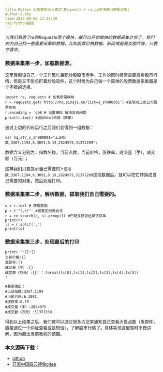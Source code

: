 ```yaml
---
title:Python 采集数据三步曲之[Requests + re.py模块进行数据采集]
author:J.sky
time:2017-09-02 12:41:30
tag:Python基础
---
```


_当我们熟悉了re和Requests两个模块，就可以开始愉快的数据采集之旅了，我们先为自己找一些需要采集的数据，比如股票价格数据、新闻或是美女图片等，只要你喜欢。_

### 数据采集第一步，加载数据源。

这里我假设自己一个工作繁忙兼职炒股股市老手，工作的同时经常需要查看股市行情，但是又不能总盯着炒股软件，这个时候为自己做一个简单的股票数据采集器是个不错的选择。

<pre><code class="python">import re, requests # 加载所需模块
r = requests.get('http://hq.sinajs.cn/list=s_sh000001') #互联网上市公司股票价格
r.encoding = 'gbk'# 设置编码 解决乱码问题
print(r.text) #返回html代码（数据）
</code></pre>

通过上边的代码运行之后我们会得到一组数据：

    var hq_str_s_sh000001="上证指数,3367.1194,6.3091,0.19,2824975,31372209";

数据含义分别为：指数名称，当前点数，当前价格，涨跌率，成交量（手），成交额（万元）；

这样我们只要提示自己需要的`上证指数,3367.1194,6.3091,0.19,2824975,31372209`这段数据后，就可以把它转换成自己需要的对象，然后处理打印。

### 数据采集第二步，解析数据，提取我们自己需要的。

<pre><code class="python">s = r.text # 获取数据
p = r'"(.+)"' #设置正则表达式
r = re.search(p, s).group(1) #匹配并获取结果字符串
print(r)
ls = r.split(',')
print(ls)
</code></pre>

### 数据采集第三步，处理最后的打印

<pre><code class="python">print('''{}:{}
当前价格:{}
涨跌率:{}
成交量（手）:{}
成交额（万元）:{}'''.format(ls[0],ls[1],ls[2],ls[3],ls[4],ls[5])
)

#最后输出：
#上证指数:3367.1194
#当前价格:6.3091
#涨跌率:0.19
#成交量（手）:2824975
#成交额（万元）:31372209
</code></pre>

得到以上结果之后，我们就可以通过很多方法来通知自己查看大盘点数（发邮件，直接通过一个网址查看或是短信），了解股市行情了。具体实现这里暂时不做讲解，因为超出当前教程的范围。

### 本文源码下载：

+ [github](https://github.com/bosichong/17python.com/tree/master/re)
+ [开源中国码云镜像gitee](https://gitee.com/J_Sky/17python.com/tree/master/re)